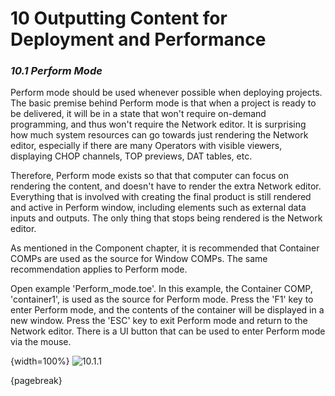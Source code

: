 # 10 Outputting Content for Deployment and Performance
### *10.1 Perform Mode*

Perform mode should be used whenever possible when deploying projects. The basic premise behind Perform mode is that when a project is ready to be delivered, it will be in a state that won't require on-demand programming, and thus won't require the Network editor. It is surprising how much system resources can go towards just rendering the Network editor, especially if there are many Operators with visible viewers, displaying CHOP channels, TOP previews, DAT tables, etc.

Therefore, Perform mode exists so that that computer can focus on rendering the content, and doesn't have to render the extra Network editor. Everything that is involved with creating the final product is still rendered and active in Perform window, including elements such as external data inputs and outputs. The only thing that stops being rendered is the Network editor.

As mentioned in the Component chapter, it is recommended that Container COMPs are used as the source for Window COMPs. The same recommendation applies to Perform mode.

Open example 'Perform\_mode.toe'. In this example, the Container COMP, 'container1', is used as the source for Perform mode. Press the 'F1' key to enter Perform mode, and the contents of the container will be displayed in a new window. Press the 'ESC' key to exit Perform mode and return to the Network editor. There is a UI button that can be used to enter Perform mode via the mouse.

{width=100%}
![10.1.1](../img/10.1/perform.png)

{pagebreak}